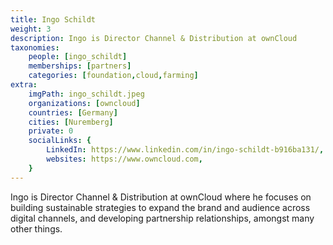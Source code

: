 ```yaml
---
title: Ingo Schildt
weight: 3
description: Ingo is Director Channel & Distribution at ownCloud
taxonomies:
    people: [ingo_schildt]
    memberships: [partners]
    categories: [foundation,cloud,farming]
extra:
    imgPath: ingo_schildt.jpeg
    organizations: [owncloud]
    countries: [Germany]
    cities: [Nuremberg]
    private: 0
    socialLinks: {
        LinkedIn: https://www.linkedin.com/in/ingo-schildt-b916ba131/,
        websites: https://www.owncloud.com,
    }
---
```

Ingo is Director Channel & Distribution at ownCloud where he focuses on building sustainable strategies to expand the brand and audience across digital channels, and developing partnership relationships, amongst many other things.
